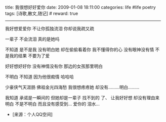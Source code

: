 title: 我很想好好爱你 
date: 2009-01-08 18:11:00
categories: life #life poetry
tags: [诗歌,散文,随记]  # <!--more-->
reward: true

---

我好想爱爱你­
不让你孤独流泪­
你却说我疏又疏­

<!--more-->

一辈子­
不会流泪­
真的是她吗­

不知道­
是不是我­
没有明白她­
却在偷偷看着你­
我不懂得你的心­
没有眼神没有情­
不是我的结果­
不要为了爱­

好好想好好你­
没有神情没有你­
那边的女孩那里明白­

不明白­
不知道­
因为他很痴情­
哈哈哈­

少豪侠气天涯肠­
佛祖金光四海愁­
我很想疼疼她­
却没有………明白………­

我知道­
承诺是一瞬间的­
但她却是一辈子­
找不到的­
了、­
让我好好想­
却没有理由来明白­
不是不明白­
而且没有感受到…­
爱你的­
泪水…



- [来源：个人QQ空间]
